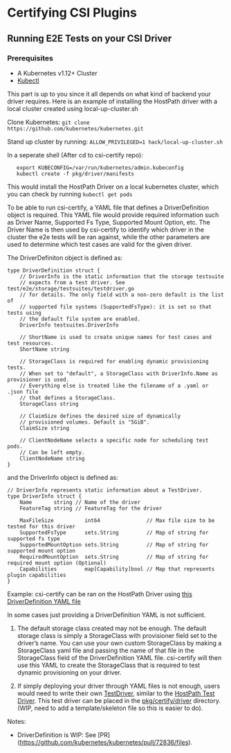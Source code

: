 # Certifying CSI Plugins

## Running E2E Tests on your CSI Driver

### Prerequisites
 * A Kubernetes v1.12+ Cluster
 * [Kubectl](https://kubernetes.io/docs/tasks/tools/install-kubectl/#install-kubectl) 
 
 This part is up to you since it all depends on what kind of backend your driver requires. Here is an example of installing the HostPath driver with a local cluster created using local-up-cluster.sh 
 
 Clone Kubernetes: `git clone https://github.com/kubernetes/kubernetes.git` 
 
 Stand up cluster by running: `ALLOW_PRIVILEGED=1 hack/local-up-cluster.sh` 
 
 In a seperate shell (After cd to csi-certify repo): 
 ```
    export KUBECONFIG=/var/run/kubernetes/admin.kubeconfig
    kubectl create -f pkg/driver/manifests
 ```
 This would install the HostPath Driver on a local kubernetes cluster, which you can check by running `kubectl get pods` 
 

To be able to run csi-certify, a YAML file that defines a DriverDefinition object is required. This YAML file would provide required information such as Driver Name, Supported Fs Type, Supported Mount Option, etc. The Driver Name is then used by csi-certify to identify which driver in the cluster the e2e tests will be ran against, while the other parameters are used to determine which test cases are valid for the given driver. 

The DriverDefiniton object is defined as: 
```
type DriverDefinition struct {
	// DriverInfo is the static information that the storage testsuite
	// expects from a test driver. See test/e2e/storage/testsuites/testdriver.go
	// for details. The only field with a non-zero default is the list of
	// supported file systems (SupportedFsType): it is set so that tests using
	// the default file system are enabled.
	DriverInfo testsuites.DriverInfo

	// ShortName is used to create unique names for test cases and test resources.
	ShortName string

	// StorageClass is required for enabling dynamic provisioning tests.
	// When set to "default", a StorageClass with DriverInfo.Name as provisioner is used.
	// Everything else is treated like the filename of a .yaml or .json file
	// that defines a StorageClass.
	StorageClass string

	// ClaimSize defines the desired size of dynamically
	// provisioned volumes. Default is "5GiB".
	ClaimSize string

	// ClientNodeName selects a specific node for scheduling test pods.
	// Can be left empty.
	ClientNodeName string
}
```

and the DriverInfo object is defined as:

```
// DriverInfo represents static information about a TestDriver.
type DriverInfo struct {
	Name       string // Name of the driver
	FeatureTag string // FeatureTag for the driver

	MaxFileSize          int64               // Max file size to be tested for this driver
	SupportedFsType      sets.String         // Map of string for supported fs type
	SupportedMountOption sets.String         // Map of string for supported mount option
	RequiredMountOption  sets.String         // Map of string for required mount option (Optional)
	Capabilities         map[Capability]bool // Map that represents plugin capabilities
}
```

Example: csi-certify can be ran on the HostPath Driver using [this DriverDefinition YAML file](https://github.com/wongma7/csi-certify/blob/mathusan-out-of-tree-POC/pkg/certify/external/testfiles/driver-def.yaml)


In some cases just providing a DriverDefinition YAML is not sufficient. 
 1) The default storage class created may not be enough. The default storage class is simply a StorageClass with provisioner field set to the driver’s name. You can use your own custom StorageClass by making a StorageClass yaml file and passing the name of that file in the StorageClass field of the DriverDefinition YAML file. csi-certify will then use this YAML to create the StorageClass that is required to test dynamic provisioning on your driver.
 
 2) If simply deploying your driver through YAML files is not enough, users would need to write their own [TestDriver](https://github.com/kubernetes/kubernetes/blob/master/test/e2e/storage/testsuites/testdriver.go#L31), similar to the [HostPath Test Driver](https://github.com/wongma7/csi-certify/blob/master/pkg/certify/driver/driver.go). This test driver can be placed in the [pkg/certify/driver](https://github.com/wongma7/csi-certify/tree/master/pkg/certify/driver) directory. (WIP, need to add a template/skeleton file so this is easier to do).
 
Notes:
 - DriverDefinition is WIP: See [PR] (https://github.com/kubernetes/kubernetes/pull/72836/files).
 
